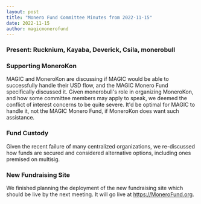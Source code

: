 ```yaml
---
layout: post
title: "Monero Fund Committee Minutes from 2022-11-15"
date: 2022-11-15
author: magicmonerofund
---
```


### Present: Rucknium, Kayaba, Deverick, Csila, monerobull

### Supporting MoneroKon

MAGIC and MoneroKon are discussing if MAGIC would be able to successfully handle their USD flow, and the MAGIC Monero Fund specifically discussed it. Given monerobull's role in organizing MoneroKon, and how some committee members may apply to speak, we deemed the conflict of interest concerns to be quite severe. It'd be optimal for MAGIC to handle it, not the MAGIC Monero Fund, if MoneroKon does want such assistance.

### Fund Custody

Given the recent failure of many centralized organizations, we re-discussed how funds are secured and considered alternative options, including ones premised on multisig.

### New Fundraising Site

We finished planning the deployment of the new fundraising site which should be live by the next meeting. It will go live at https://MoneroFund.org.
